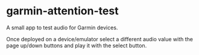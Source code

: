 # garmin-attention-test
A small app to test audio for Garmin devices.

Once deployed on a device/emulator select a different audio value with the page up/down buttons and play it with the select button.
